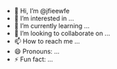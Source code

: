 - 👋 Hi, I’m @jfieewfe
- 👀 I’m interested in ...
- 🌱 I’m currently learning ...
- 💞️ I’m looking to collaborate on ...
- 📫 How to reach me ...
- 😄 Pronouns: ...
- ⚡ Fun fact: ...

<!---
jfieewfe/jfieewfe is a ✨ special ✨ repository because its `README.md` (this file) appears on your GitHub profile.
You can click the Preview link to take a look at your changes.
--->
